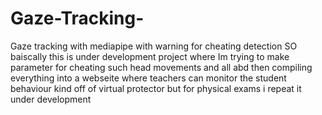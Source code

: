 # Gaze-Tracking-
Gaze tracking with mediapipe with warning for cheating detection
SO baiscally this is under development project where Im trying to make parameter for cheating such head movements and all abd then compiling everything into a webseite where teachers can monitor the student behaviour kind off of virtual protector but for physical exams i repeat it under development 
